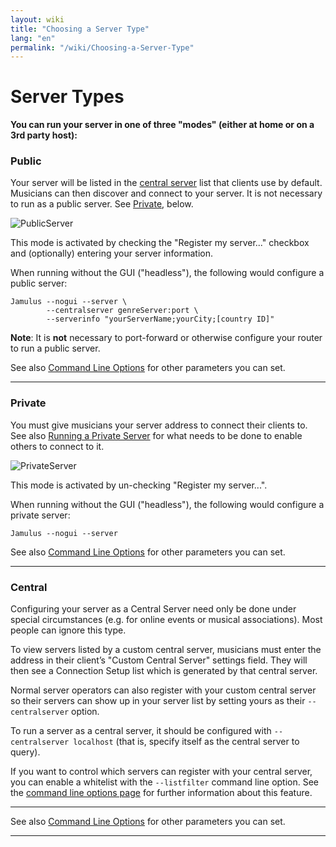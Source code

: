 ```yaml
---
layout: wiki
title: "Choosing a Server Type"
lang: "en"
permalink: "/wiki/Choosing-a-Server-Type"
---
```


# Server Types

**You can run your server in one of three "modes" (either at home or on a 3rd party host):**

### Public
Your server will be listed in the [central server](Central-servers) list that clients use by default. Musicians can then discover and connect to your server.  It is not necessary to run as a public server.  See [Private](#private), below.

![PublicServer](https://user-images.githubusercontent.com/4561747/79310856-7e0b2100-7ef4-11ea-9511-b2e3339cab6f.png)

This mode is activated by checking the "Register my server..." checkbox and (optionally) entering your server information. 

When running without the GUI ("headless"), the following would configure a public server:

~~~
Jamulus --nogui --server \
        --centralserver genreServer:port \
        --serverinfo "yourServerName;yourCity;[country ID]"
~~~ 

**Note**: It is **not** necessary to port-forward or otherwise configure your router to run a public server.

See also [Command Line Options](Command-Line-Options) for other parameters you can set.

***

### Private
You must give musicians your server address to connect their clients to. See also [Running a Private Server](Running-a-Private-Server) for what needs to be done to enable others to connect to it. 

![PrivateServer](https://user-images.githubusercontent.com/4561747/79310944-9f6c0d00-7ef4-11ea-9d8a-ecb0e668c22d.png)

This mode is activated by un-checking "Register my server...".

When running without the GUI ("headless"), the following would configure a private server:

`Jamulus --nogui --server`

See also [Command Line Options](Command-Line-Options) for other parameters you can set.

***

### Central
Configuring your server as a Central Server need only be done under special circumstances (e.g. for online events or musical associations). Most people can ignore this type.

To view servers listed by a custom central server, musicians must enter the address in their client’s "Custom Central Server" settings field.  They will then see a Connection Setup list which is generated by that central server.

Normal server operators can also register with your custom central server so their servers can show up in your server list by setting yours as their `--centralserver` option.

To run a server as a central server, it should be configured with `--centralserver localhost` (that is, specify itself as the central server to query).

If you want to control which servers can register with your central server, you can enable a whitelist with the `--listfilter` command line option. See the [command line options page](Command-Line-Options) for further information about this feature.



***

See also [Command Line Options](Command-Line-Options) for other parameters you can set.

***
